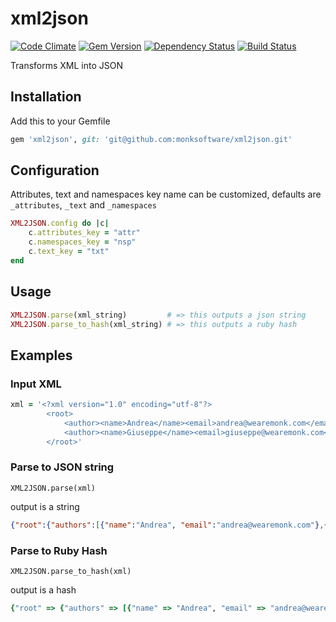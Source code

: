 # xml2json

[![Code Climate](https://codeclimate.com/github/monksoftware/xml2json.png)](https://codeclimate.com/github/monksoftware/xml2json) [![Gem Version](https://badge.fury.io/rb/xml2json.svg)](http://badge.fury.io/rb/xml2json) [![Dependency Status](https://gemnasium.com/monksoftware/xml2json.svg)](https://gemnasium.com/monksoftware/xml2json) [![Build Status](https://travis-ci.org/monksoftware/xml2json.svg?branch=master)](https://travis-ci.org/monksoftware/xml2json)

Transforms XML into JSON

## Installation

Add this to your Gemfile

```ruby
gem 'xml2json', git: 'git@github.com:monksoftware/xml2json.git'
```

## Configuration

Attributes, text and namespaces key name can be customized, defaults are `_attributes`, `_text` and `_namespaces`

```ruby
XML2JSON.config do |c|
	c.attributes_key = "attr"
	c.namespaces_key = "nsp"
	c.text_key = "txt"
end
```

## Usage

```ruby
XML2JSON.parse(xml_string)         # => this outputs a json string
XML2JSON.parse_to_hash(xml_string) # => this outputs a ruby hash
```

## Examples

### Input XML

```ruby
xml = '<?xml version="1.0" encoding="utf-8"?>
		<root>
	   		<author><name>Andrea</name><email>andrea@wearemonk.com</email></author>
	   		<author><name>Giuseppe</name><email>giuseppe@wearemonk.com</email></author>
	   	</root>'
```

### Parse to JSON string

```
XML2JSON.parse(xml)
```

output is a string

```json
{"root":{"authors":[{"name":"Andrea", "email":"andrea@wearemonk.com"},{"name":"Giuseppe", "email":"giuseppe@wearemonk.com"}]}}
```

### Parse to Ruby Hash

```
XML2JSON.parse_to_hash(xml)
```

output is a hash

```ruby
{"root" => {"authors" => [{"name" => "Andrea", "email" => "andrea@wearemonk.com"},{"name" => "Giuseppe", "email" => "giuseppe@wearemonk.com"}]}}
```
